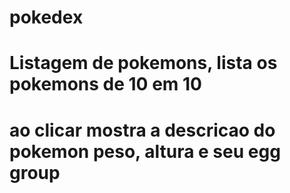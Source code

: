 # pokedex
# Listagem de pokemons, lista os pokemons de 10 em 10 
# ao clicar mostra a descricao do pokemon peso, altura e seu egg group